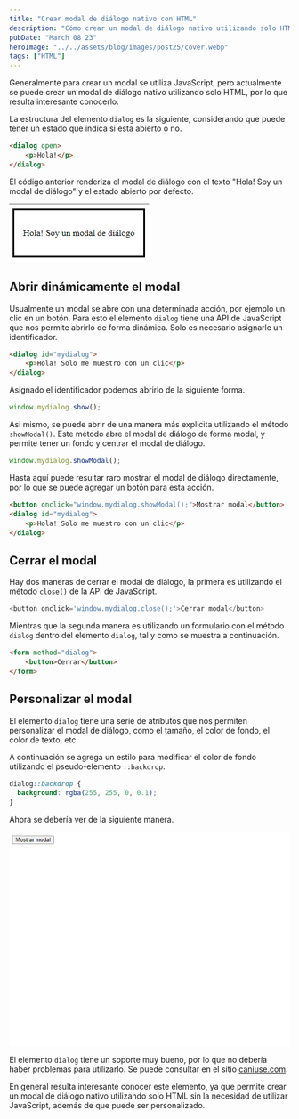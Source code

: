 ```yaml
---
title: "Crear modal de diálogo nativo con HTML"
description: "Cómo crear un modal de diálogo nativo utilizando solo HTML"
pubDate: "March 08 23"
heroImage: "../../assets/blog/images/post25/cover.webp"
tags: ["HTML"]
---
```


Generalmente para crear un modal se utiliza JavaScript, pero actualmente se puede crear un modal de diálogo nativo utilizando solo HTML, por lo que resulta interesante conocerlo.

La estructura del elemento `dialog` es la siguiente, considerando que puede tener un estado que indica si esta abierto o no.

```html
<dialog open>
	<p>Hola!</p>
</dialog>
```

El código anterior renderiza el modal de diálogo con el texto "Hola! Soy un modal de diálogo" y el estado abierto por defecto.

![Ejemplo modal de diálogo](../../assets/blog/images/post25/modal.webp)

## Abrir dinámicamente el modal

Usualmente un modal se abre con una determinada acción, por ejemplo un clic en un botón. Para esto el elemento `dialog` tiene una API de JavaScript que nos permite abrirlo de forma dinámica. Solo es necesario asignarle un identificador.

```html
<dialog id="mydialog">
	<p>Hola! Solo me muestro con un clic</p>
</dialog>
```

Asignado el identificador podemos abrirlo de la siguiente forma.

```js
window.mydialog.show();
```

Asi mismo, se puede abrir de una manera más explicita utilizando el método `showModal()`. Este método abre el modal de diálogo de forma modal, y permite tener un fondo y centrar el modal de diálogo.

```js
window.mydialog.showModal();
```

Hasta aquí puede resultar raro mostrar el modal de diálogo directamente, por lo que se puede agregar un botón para esta acción.

```html
<button onclick="window.mydialog.showModal();">Mostrar modal</button>
<dialog id="mydialog">
	<p>Hola! Solo me muestro con un clic</p>
</dialog>
```

## Cerrar el modal

Hay dos maneras de cerrar el modal de diálogo, la primera es utilizando el método `close()` de la API de JavaScript.

```js
<button onclick='window.mydialog.close();'>Cerrar modal</button>
```

Mientras que la segunda manera es utilizando un formulario con el método `dialog` dentro del elemento `dialog`, tal y como se muestra a continuación.

```html
<form method="dialog">
	<button>Cerrar</button>
</form>
```

## Personalizar el modal

El elemento `dialog` tiene una serie de atributos que nos permiten personalizar el modal de diálogo, como el tamaño, el color de fondo, el color de texto, etc.

A continuación se agrega un estilo para modificar el color de fondo utilizando el pseudo-elemento `::backdrop`.

```css
dialog::backdrop {
  background: rgba(255, 255, 0, 0.1);
}
```

Ahora se debería ver de la siguiente manera.

![Ejemplo modal de diálogo](../../assets/blog/images/post25/demo.gif)

El elemento `dialog` tiene un soporte muy bueno, por lo que no debería haber problemas para utilizarlo. Se puede consultar en el sitio [caniuse.com](https://caniuse.com/#feat=dialog).

En general resulta interesante conocer este elemento, ya que permite crear un modal de diálogo nativo utilizando solo HTML sin la necesidad de utilizar JavaScript, además de que puede ser personalizado.
